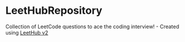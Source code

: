# LeetHubRepository
Collection of LeetCode questions to ace the coding interview! - Created using [LeetHub v2](https://github.com/arunbhardwaj/LeetHub-2.0)
